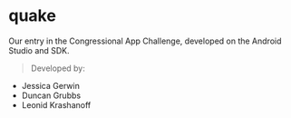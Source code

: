# quake
Our entry in the Congressional App Challenge, developed on the Android Studio and SDK.

> Developed by:
* Jessica Gerwin
* Duncan Grubbs
* Leonid Krashanoff
